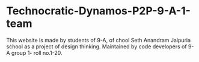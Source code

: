 # Technocratic-Dynamos-P2P-9-A-1-team
This website is made by students of 9-A, of chool Seth Anandram Jaipuria school as a project of design thinking.
Maintained by code developers of 9-A group 1- roll no.1-20. 
